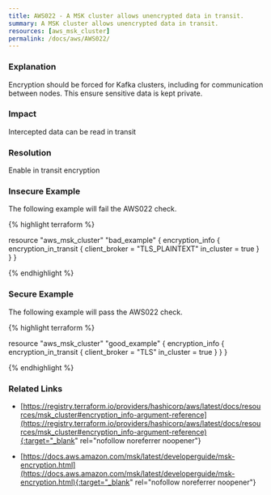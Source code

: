 ```yaml
---
title: AWS022 - A MSK cluster allows unencrypted data in transit.
summary: A MSK cluster allows unencrypted data in transit. 
resources: [aws_msk_cluster] 
permalink: /docs/aws/AWS022/
---
```

### Explanation


Encryption should be forced for Kafka clusters, including for communication between nodes. This ensure sensitive data is kept private.


### Impact
Intercepted data can be read in transit

### Resolution
Enable in transit encryption



### Insecure Example

The following example will fail the AWS022 check.

{% highlight terraform %}

resource "aws_msk_cluster" "bad_example" {
	encryption_info {
		encryption_in_transit {
			client_broker = "TLS_PLAINTEXT"
			in_cluster = true
		}
	}
}

{% endhighlight %}



### Secure Example

The following example will pass the AWS022 check.

{% highlight terraform %}

resource "aws_msk_cluster" "good_example" {
	encryption_info {
		encryption_in_transit {
			client_broker = "TLS"
			in_cluster = true
		}
	}
}

{% endhighlight %}



### Related Links


- [https://registry.terraform.io/providers/hashicorp/aws/latest/docs/resources/msk_cluster#encryption_info-argument-reference](https://registry.terraform.io/providers/hashicorp/aws/latest/docs/resources/msk_cluster#encryption_info-argument-reference){:target="_blank" rel="nofollow noreferrer noopener"}

- [https://docs.aws.amazon.com/msk/latest/developerguide/msk-encryption.html](https://docs.aws.amazon.com/msk/latest/developerguide/msk-encryption.html){:target="_blank" rel="nofollow noreferrer noopener"}


